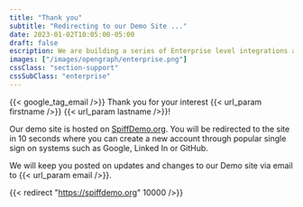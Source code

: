```yaml
---
title: "Thank you"
subtitle: "Redirecting to our Demo Site ..."
date: 2023-01-02T10:05:00-05:00
draft: false
escription: We are building a series of Enterprise level integrations and extensions to assure that SpiffWorkflow can meet the needs of large scale organizations.
images: ["/images/opengraph/enterprise.png"]
cssClass: "section-support"
cssSubClass: "enterprise"
---
```


{{< google_tag_email />}}
Thank you for your interest {{< url_param firstname />}} {{< url_param lastname />}}!

Our demo site is hosted on [SpiffDemo.org](https://spiffdemo.org).  You will be redirected to the site in 10 seconds where
you can create a new account through popular single sign on systems such as Google, Linked In or GitHub.

We will keep you posted on updates and changes to our Demo site via email to {{< url_param email />}}.  



{{< redirect "https://spiffdemo.org" 10000 />}}
